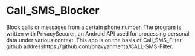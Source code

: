 # Call_SMS_Blocker

Block calls or messages from a certain phone number. 
The program is written with PrivacySecurer, an Android API used for processing personal data under various context.
This app is on the basis of Call_SMS_Filter, github addresshttps://github.com/bhavyahmehta/CALL-SMS-Filter.
